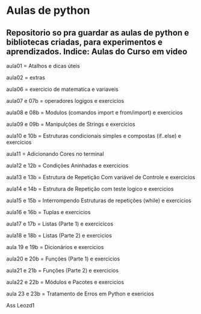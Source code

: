 # Aulas de python
 Repositorio so pra guardar as aulas de python e bibliotecas criadas,
 para experimentos e aprendizados.
Indice:
Aulas do Curso em video 
----------------------------
aula01 = Atalhos e dicas úteis

aula02 = extras

aula06 = exercicio de matematica  e variaveis

aula07 e 07b = operadores logigos e exercicios

aula08 e 08b = Modulos (comandos import e from/import) e exercicios

aula09 e 09b = Manipulções de Strings e exercicios

aula10 e 10b = Estruturas condicionais simples e compostas (if..else) e exercicios

aula11 = Adicionando Cores no terminal

aula12 e 12b = Condições Aninhadas e exercicios

aula13 e 13b = Estrutura de Repetição Com variável de Controle e exercicios

aula14 e 14b = Estrutura de Repetição com teste logico e exercicios

aula15 e 15b = Interrompendo Estruturas de repetições (while) e exercicios

aula16 e 16b = Tuplas e exercicios

aula17 e 17b = Listas (Parte 1) e exercicicos

aula18 e 18b = Listas (Parte 2) e exercicios

aula 19 e 19b = Dicionários e exercicios

aula20 e 20b = Funções (Parte 1) e exercicios

aula21 e 21b = Funções (Parte 2) e exercicios

aula22 e 22b = Módulos e Pacotes e exercicios

aula 23 e 23b = Tratamento de Erros em Python e exericios

Ass Leozd1
